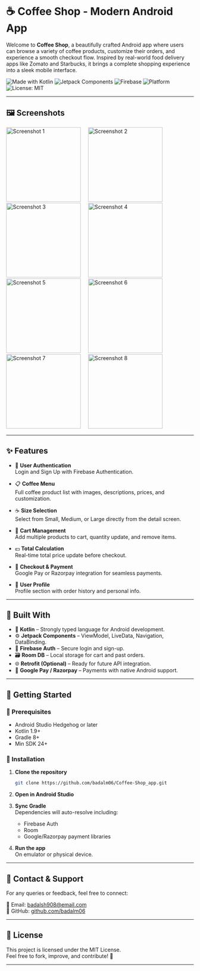 # ☕ Coffee Shop - Modern Android App 

Welcome to **Coffee Shop**, a beautifully crafted Android app where users can browse a variety of coffee products, customize their orders, and experience a smooth checkout flow. Inspired by real-world food delivery apps like Zomato and Starbucks, it brings a complete shopping experience into a sleek mobile interface.

![Made with Kotlin](https://img.shields.io/badge/Made%20with-Kotlin-7F52FF.svg?style=for-the-badge&logo=kotlin)
![Jetpack Components](https://img.shields.io/badge/Jetpack-Components-blue?style=for-the-badge&logo=android)
![Firebase](https://img.shields.io/badge/Firebase-Authentication-yellow?style=for-the-badge&logo=firebase)
![Platform](https://img.shields.io/badge/Platform-Android-green?style=for-the-badge&logo=android)
![License: MIT](https://img.shields.io/badge/License-MIT-yellow.svg?style=for-the-badge)

---

## 🖼️ Screenshots

<img width="200" alt="Screenshot 1" src="https://github.com/user-attachments/assets/e1393fd6-0bef-4999-9ee4-37301c1f6382" /> &nbsp;&nbsp;&nbsp;
<img width="200" alt="Screenshot 2" src="https://github.com/user-attachments/assets/04844f98-41f6-42d5-a9da-3805b271e4f3" /> &nbsp;&nbsp;&nbsp;
<img width="200" alt="Screenshot 3" src="https://github.com/user-attachments/assets/4241001d-30b2-4db8-8a2b-cc01e3ef962e" /> &nbsp;&nbsp;&nbsp;
<img width="200" alt="Screenshot 4" src="https://github.com/user-attachments/assets/241f6802-6f33-45a4-b03f-259123a028cc" /> &nbsp;&nbsp;&nbsp;
<img width="200" alt="Screenshot 5" src="https://github.com/user-attachments/assets/b0c5ec2c-28a6-4850-941c-b0a81651f873" /> &nbsp;&nbsp;&nbsp;
<img width="200" alt="Screenshot 6" src="https://github.com/user-attachments/assets/7c8e5959-5fad-4bb9-8955-dc280e8006a2" /> &nbsp;&nbsp;&nbsp;
<img width="200" alt="Screenshot 7" src="https://github.com/user-attachments/assets/2e451c1c-385f-425f-a0e5-2e894cf4ccc7" /> &nbsp;&nbsp;&nbsp;
<img width="200" alt="Screenshot 8" src="https://github.com/user-attachments/assets/8faa29e9-a973-4ea9-9b20-363d6a40d2e5" />

---

## ✨ Features

- 🔐 **User Authentication**  
  Login and Sign Up with Firebase Authentication.

- 📋 **Coffee Menu**  
  Full coffee product list with images, descriptions, prices, and customization.

- ☕ **Size Selection**  
  Select from Small, Medium, or Large directly from the detail screen.

- 🛒 **Cart Management**  
  Add multiple products to cart, quantity update, and remove items.

- 💵 **Total Calculation**  
  Real-time total price update before checkout.

- 🧾 **Checkout & Payment**  
  Google Pay or Razorpay integration for seamless payments.

- 👤 **User Profile**  
  Profile section with order history and personal info.

---

## 🧱 Built With

- 🧩 **Kotlin** – Strongly typed language for Android development.
- ⚙️ **Jetpack Components** – ViewModel, LiveData, Navigation, DataBinding.
- 🔐 **Firebase Auth** – Secure login and sign-up.
- 🗃️ **Room DB** – Local storage for cart and past orders.
- 🌐 **Retrofit (Optional)** – Ready for future API integration.
- 💸 **Google Pay / Razorpay** – Payments with native Android support.

---

## 🚀 Getting Started

### 🧰 Prerequisites

- Android Studio Hedgehog or later  
- Kotlin 1.9+  
- Gradle 8+  
- Min SDK 24+

### 🔧 Installation

1. **Clone the repository**
    ```bash
    git clone https://github.com/badalm06/Coffee-Shop_app.git
    ```

2. **Open in Android Studio**

3. **Sync Gradle**  
   Dependencies will auto-resolve including:
   - Firebase Auth
   - Room
   - Google/Razorpay payment libraries

4. **Run the app**  
   On emulator or physical device.

---

## 💬 Contact & Support

For any queries or feedback, feel free to connect:

📧 Email: [badalsh908@email.com](mailto:badalsh908@gmail.com)  
🐙 GitHub: [github.com/badalm06](https://github.com/badalm06)

---

## 🪪 License

This project is licensed under the MIT License.  
Feel free to fork, improve, and contribute! 🤝

---

